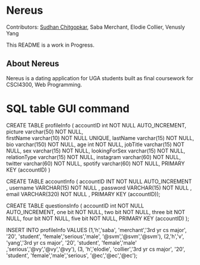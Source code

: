 # Nereus

Contributors: [Sudhan Chitgopkar](https://sudhanchitgopkar.com), Saba Merchant, Elodie Collier, Venusly Yang

This README is a work in Progress.

## About Nereus

Nereus is a dating application for UGA students built as final coursework for CSCI4300, Web Programming. 

# SQL table GUI command

CREATE TABLE profileInfo (
	accountID int NOT NULL AUTO_INCREMENT, 
	picture varchar(50) NOT NULL,   	
    firstName varchar(10) NOT NULL UNIQUE,
    lastName varchar(15) NOT NULL,
	bio varchar(150) NOT NULL,
	age int NOT NULL,
	jobTitle varchar(15) NOT NULL,
	sex varchar(15) NOT NULL,
	lookingForSex varchar(15) NOT NULL,
    relationType varchar(15) NOT NULL,
	instagram varchar(60) NOT NULL,
	twitter varchar(60) NOT NULL,
	spotify varchar(60) NOT NULL,
	PRIMARY KEY (accountID)
)

CREATE TABLE accountInfo ( accountID INT NOT NULL AUTO_INCREMENT , username VARCHAR(15) NOT NULL , password VARCHAR(15) NOT NULL , email VARCHAR(320) NOT NULL , PRIMARY KEY (accountID));


CREATE TABLE questionsInfo (
	accountID int NOT NULL AUTO_INCREMENT, 
    one bit NOT NULL,
    two bit NOT NULL,
    three bit NOT NULL,
    four bit NOT NULL,
    five bit NOT NULL,
	PRIMARY KEY (accountID)
);


INSERT INTO profileInfo VALUES (1,'h','saba', 'merchant','3rd yr cs major', '20', 'student', 'female','serious','male', '@svm','@svm','@svm'), (2,'h','v', 'yang','3rd yr cs major', '20', 'student', 'female','male' ,'serious','@vy','@vy','@vy'), (3, 'h','elodie', 'collier','3rd yr cs major', '20', 'student', 'female','male','serious', '@ec','@ec','@ec');
